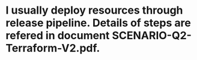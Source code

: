 # I usually deploy resources through release pipeline. Details of steps are refered in document SCENARIO-Q2-Terraform-V2.pdf. 
